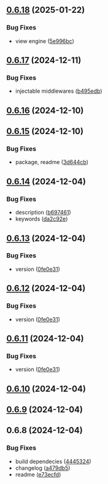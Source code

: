 ## [0.6.18](https://github.com/andrehrferreira/cmmv-express/compare/v0.6.17...v0.6.18) (2025-01-22)


### Bug Fixes

* view engine ([5e996bc](https://github.com/andrehrferreira/cmmv-express/commit/5e996bce53388202b484f6a11cdc3a4ed99b571e))



## [0.6.17](https://github.com/andrehrferreira/cmmv-express/compare/v0.6.16...v0.6.17) (2024-12-11)


### Bug Fixes

* injectable middlewares ([b495edb](https://github.com/andrehrferreira/cmmv-express/commit/b495edb6ecfb75000484e654afb8f8de4397d74c))



## [0.6.16](https://github.com/andrehrferreira/cmmv-express/compare/v0.6.15...v0.6.16) (2024-12-10)



## [0.6.15](https://github.com/andrehrferreira/cmmv-express/compare/v0.6.14...v0.6.15) (2024-12-10)


### Bug Fixes

* package, readme ([3d644cb](https://github.com/andrehrferreira/cmmv-express/commit/3d644cbf91ff00e7b78ef0e126c351feff2e49fd))



## [0.6.14](https://github.com/andrehrferreira/cmmv-express/compare/v0.6.13...v0.6.14) (2024-12-04)


### Bug Fixes

* description ([b697461](https://github.com/andrehrferreira/cmmv-express/commit/b6974611b6f88aebc5573e95116623faef373139))
* keywords ([da2c92e](https://github.com/andrehrferreira/cmmv-express/commit/da2c92e96b8ae9ff71b4daee566c1c43fdeaa241))



## [0.6.13](https://github.com/andrehrferreira/cmmv-express/compare/v0.6.8...v0.6.13) (2024-12-04)


### Bug Fixes

* version ([0fe0e31](https://github.com/andrehrferreira/cmmv-express/commit/0fe0e318a8feb87a00d7f9405aab2998a3263d2c))



## [0.6.12](https://github.com/andrehrferreira/cmmv-express/compare/v0.6.8...v0.6.12) (2024-12-04)


### Bug Fixes

* version ([0fe0e31](https://github.com/andrehrferreira/cmmv-express/commit/0fe0e318a8feb87a00d7f9405aab2998a3263d2c))



## [0.6.11](https://github.com/andrehrferreira/cmmv-express/compare/v0.6.8...v0.6.11) (2024-12-04)


### Bug Fixes

* version ([0fe0e31](https://github.com/andrehrferreira/cmmv-express/commit/0fe0e318a8feb87a00d7f9405aab2998a3263d2c))



## [0.6.10](https://github.com/andrehrferreira/cmmv-express/compare/v0.6.8...v0.6.10) (2024-12-04)



## [0.6.9](https://github.com/andrehrferreira/cmmv-express/compare/v0.6.8...v0.6.9) (2024-12-04)



## 0.6.8 (2024-12-04)


### Bug Fixes

* build dependecies ([4445324](https://github.com/andrehrferreira/cmmv-express/commit/4445324238d20c35a3cd684672f99c49fbc2da47))
* changelog ([a479db5](https://github.com/andrehrferreira/cmmv-express/commit/a479db56b161ccfc6f76b278ab00e7af0a6135c7))
* readme ([e73ecfd](https://github.com/andrehrferreira/cmmv-express/commit/e73ecfd7d3924ccb8c9651579c7999cac462af0f))



